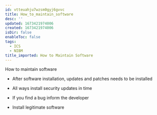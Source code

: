 ```yaml
---
id: vtteuahju7wzsm0gyj6gvvc
title: How_to_maintain_software
desc: ''
updated: 1673421974006
created: 1673421974006
isDir: false
enableToc: false
tags:
  - ICS
  - NIBM
title_imported: How to Maintain Software
---
```


How to maintain software

-   After software installation, updates and patches needs to be installed

-   All ways install security updates in time

-   If you find a bug inform the developer

-   Install legitimate software
